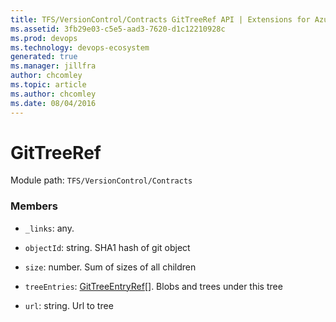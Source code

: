 ```yaml
---
title: TFS/VersionControl/Contracts GitTreeRef API | Extensions for Azure DevOps Services
ms.assetid: 3fb29e03-c5e5-aad3-7620-d1c12210928c
ms.prod: devops
ms.technology: devops-ecosystem
generated: true
ms.manager: jillfra
author: chcomley
ms.topic: article
ms.author: chcomley
ms.date: 08/04/2016
---
```


# GitTreeRef

Module path: `TFS/VersionControl/Contracts`


### Members

* `_links`: any. 

* `objectId`: string. SHA1 hash of git object

* `size`: number. Sum of sizes of all children

* `treeEntries`: [GitTreeEntryRef](../../../TFS/VersionControl/Contracts/GitTreeEntryRef.md)[]. Blobs and trees under this tree

* `url`: string. Url to tree

